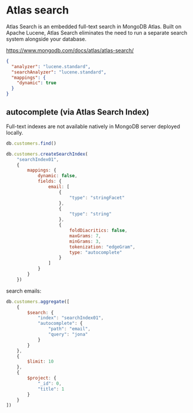 # Atlas search

Atlas Search is an embedded full-text search in MongoDB Atlas. Built on Apache Lucene, Atlas Search eliminates the need
to run a separate search system alongside your database.

https://www.mongodb.com/docs/atlas/atlas-search/

```json
{
  "analyzer": "lucene.standard",
  "searchAnalyzer": "lucene.standard",
  "mappings": {
    "dynamic": true
  }
}
```

## autocomplete (via Atlas Search Index)

Full-text indexes are not available natively in MongoDB server deployed locally.

```javascript
db.customers.find()
```

```javascript
db.customers.createSearchIndex(
    "searchIndex01",
    {
        mappings: {
            dynamic: false,
            fields: {
                email: [
                    {
                        "type": "stringFacet"
                    },
                    {
                        "type": "string"
                    },
                    {
                        foldDiacritics: false,
                        maxGrams: 7,
                        minGrams: 3,
                        tokenization: "edgeGram",
                        type: "autocomplete"
                    }
                ]
            }
        }
    })
```

search emails:

```javascript
db.customers.aggregate([
    {
        $search: {
            "index": "searchIndex01",
            "autocomplete": {
                "path": "email",
                "query": "jona"
            }
        }
    },
    {
        $limit: 10
    },
    {
        $project: {
            "_id": 0,
            "title": 1
        }
    }
])
```

